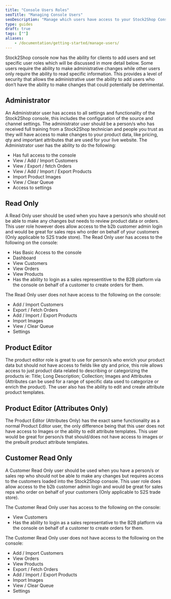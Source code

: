 ```yaml
---
title: "Console Users Roles"
seoTitle: "Managing Console Users"
seoDescription: "Manage which users have access to your Stock2Shop Console as well as the permissions they have with your data."
type: guides
draft: true
tags: [""]
aliases:
    - /documentation/getting-started/manage-users/
---
```


Stock2Shop console now has the ability for clients to add users and set specific user roles which will be discussed in more detail below. Some users require the ability to make administrative changes while other users only require the ability to read specific information. This provides a level of security that allows the administrative user the ability to add users who don’t have the ability to make changes that could potentially be detrimental.

## Administrator
An Administrator user has access to all settings and functionality of the Stock2Shop console, this includes the configuration of the source and channel settings. The administrator user should be a person/s who has received full training from a Stock2Shop technician and people you trust as they will have access to make changes to your product data, like pricing, qty and important attributes that are used for your live website.
The Administrator user has the ability to do the following:

- Has full access to the console
- View / Add / Import Customers
- View / Export / fetch Orders
- View / Add / Import / Export Products
- Import Product Images
- View / Clear Queue
- Access to settings

## Read Only
A Read Only user should be used when you have a person/s who should not be able to make any changes but needs to review product data or orders. This user role however does allow access to the b2b customer admin login and would be great for sales reps who order on behalf of your customers (Only applicable to S2S trade store).
The Read Only user has access to the following on the console:

- Has Basic Access to the console
- Dashboard
- View Customers
- View Orders
- View Products
- Has the ability to login as a sales representitive to the B2B platform via the console on behalf of a customer to create orders for them.

The Read Only user does not have access to the following on the console:

- Add / Import Customers
- Export / Fetch Orders
- Add / Import / Export Products
- Import Images
- View / Clear Queue
- Settings

## Product Editor
The product editor role is great to use for person/s who enrich your product data but should not have access to fields like qty and price, this role allows access to just product data related to describing or categorizing the products ie: Title; Long Description; Collection; Images and Attributes (Attributes can be used for a range of specific data used to categorize or enrich the product). The user also has the ability to edit and create attribute product templates.

## Product Editor (Attributes Only)
The Product Editor (Attributes Only) has the exact same functionality as a normal Product Editor user, the only difference being that this user does not have access to Images or the ability to edit attribute templates. This user would be great for person/s that should/does not have access to images or the prebuilt product attribute templates.

## Customer Read Only
A Customer Read Only user should be used when you have a person/s or sales rep who should not be able to make any changes but requires access to the customers loaded into the Stock2Shop console. 
This user role does allow access to the b2b customer admin login and would be great for sales reps who order on behalf of your customers (Only applicable to S2S trade store).

The Customer Read Only user has access to the following on the console:

- View Customers
- Has the ability to login as a sales representative to the B2B platform via the console on behalf of a customer to create orders for them.

The Customer Read Only user does not have access to the following on the console:

- Add / Import Customers
- View Orders
- View Products
- Export / Fetch Orders
- Add / Import / Export Products
- Import Images
- View / Clear Queue
- Settings